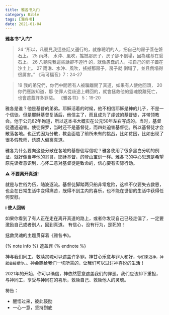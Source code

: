```yaml
---
title: 雅各书入门
category: Bible
tags: [雅各书]
date: 2021-01-04
---
```


**雅各书“入门”**

> 24 “所以，凡聽見我這些話又遵行的，就像聰明的人，把自己的房子蓋在磐石上。 25 雨淋、 水沖、風吹，搖撼那房子，房子卻不倒塌，因為建基在磐石上。 26 凡聽見我這些話卻不遵行 的，就像愚蠢的人，把自己的房子蓋在沙土上。 27 雨淋、水沖、風吹，搖撼那房子，房子就 倒塌了，並且倒塌得很厲害。”
> 《马可福音》7：24-27

> 19 我的弟兄們，你們中間若有人被騙離開了真道，如果有人使他回頭， 20 你們應該知道，那 使罪人從歧途上轉回的，就會拯救他的靈魂脫離死亡，也會遮蓋許多罪惡。
> 《雅各书》 5：19-20

雅各是谁？他是基督的弟弟。耶稣活着的时候，他不相信耶稣是神的儿子，不是一个信徒。但是耶稣基督复活后，他信主了，而且成为了虔诚的基督徒，并带领教会。他于公元62年殉道，所以这本书大概实在公元50年左右写成的。当时，基督徒遭遇迫害。使徒保罗，当时还不是基督徒，而四处迫害基督徒。所以基督徒才会散落各地。也正式因为分散，教会面临了前所未有的挑战，比如贫困，比如出现了很多假教师，诱惑人偏离真道。

雅各为什么要向这些分散在各地的基督徒写信呢？雅各使用了很多黑白分明的例证，就好像当年他的哥哥，耶稣基督，的登山宝训一样。雅各书的中心思想是希望原先读者意识到，心怀二意对基督徒是致命的，信心要有实际行动。

**:warning: 不要离开真道!**

就是与世俗为伍，随波逐流。基督徒脚踏两只船非常危险，这样不仅要失去救恩，也会在日常生活中变得痛苦，既得不到主内的喜乐，也不能在世俗的生活中获得任何安慰。

**:information_source: 使人回转**

如果你看到了有人正在走在离开真道的路上，或者你发现自己已经走偏了，一定要激励自己或者别人，回到真道。
有信心，没有行为，是死的！

拯救灵魂的主题贯穿着《雅各书》。

{% note info %} 遮盖罪 {% endnote %}

神与我们同工，救赎灵魂可以遮盖许多罪。神甘心乐意与罪人和好，`你们亲近神，神就会接受你。`。神会赐给我们一切所需的，让我们可以过讨神喜悦的生活！

2021年的开始，你可以确信，神依然愿意遮盖我们的罪恶。我们应该卸下重担，与神同工，享受与神同在的喜乐，救赎自己、救赎他人的灵魂。

祷告：
- 醒悟过来，彼此鼓励
- 一心一意，坚持到底